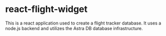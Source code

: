 # react-flight-widget
This is a react application used to create a flight tracker database. It uses a node.js backend and utilizes the Astra DB database infrastructure. 
